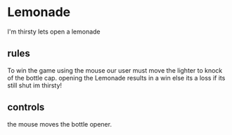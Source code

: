 # Lemonade 

I'm thirsty lets open a lemonade

## rules

To win the game using the mouse our user must move the lighter to knock of the bottle cap.
opening the Lemonade results in a win else its a loss if its still shut im thirsty! 

## controls

the mouse moves the bottle opener.
